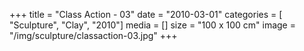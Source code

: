 +++
title = "Class Action - 03"
date = "2010-03-01"
categories = [ "Sculpture", "Clay", "2010"]
media = []
size = "100 x 100 cm"
image = "/img/sculpture/classaction-03.jpg"
+++
